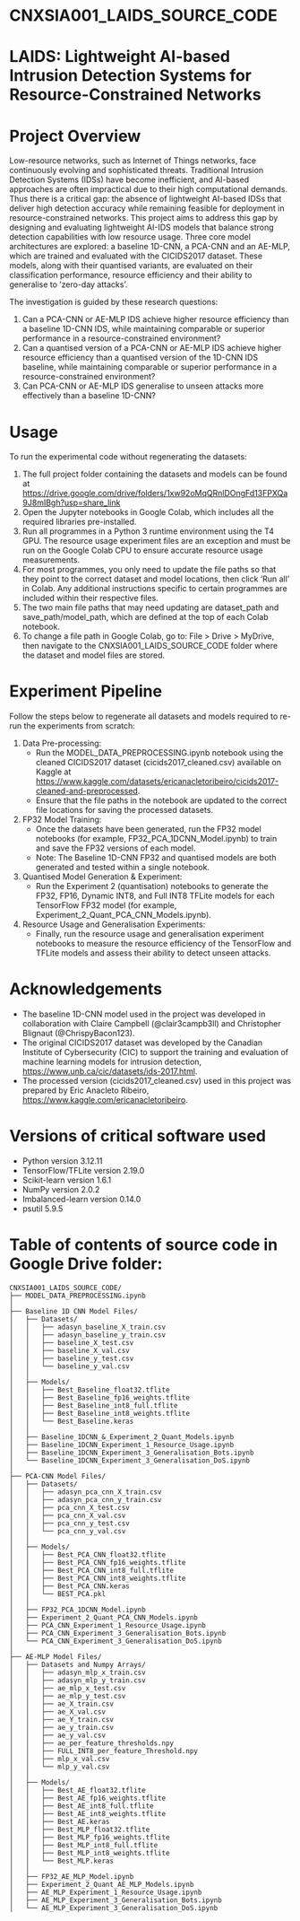# CNXSIA001_LAIDS_SOURCE_CODE
# LAIDS: Lightweight AI-based Intrusion Detection Systems for Resource-Constrained Networks

# Project Overview
Low-resource networks, such as Internet of Things networks, face continuously evolving and sophisticated threats. Traditional Intrusion Detection Systems (IDSs) have become inefficient, and AI-based approaches are often impractical due to their high computational demands. Thus there is a critical gap: the absence of lightweight AI-based IDSs that deliver high detection accuracy while remaining feasible for deployment in resource-constrained networks. This project aims to address this gap by designing and evaluating lightweight AI-IDS models that balance strong detection capabilities with low resource usage. Three core model architectures are explored: a baseline 1D-CNN, a PCA-CNN and an AE-MLP, which are trained and evaluated with the CICIDS2017 dataset. These models, along with their quantised variants, are evaluated on their classification performance, resource efficiency and their ability to generalise to ’zero-day attacks’.

The investigation is guided by these research questions:
1. Can a PCA-CNN or AE-MLP IDS achieve higher resource efficiency than a baseline 1D-CNN IDS, while maintaining comparable or superior performance in a resource-constrained environment?
2. Can a quantised version of a PCA-CNN or AE-MLP IDS achieve higher resource efficiency than a quantised version of the 1D-CNN IDS baseline, while maintaining comparable or superior performance in a resource-constrained environment?
3. Can PCA-CNN or AE-MLP IDS generalise to unseen attacks more effectively than a baseline 1D-CNN?

# Usage
To run the experimental code without regenerating the datasets:
1. The full project folder containing the datasets and models can be found at https://drive.google.com/drive/folders/1xw92oMqQRnlDOngFd13FPXQa9J8mIBgh?usp=share_link 
1. Open the Jupyter notebooks in Google Colab, which includes all the required libraries pre-installed.
2. Run all programmes in a Python 3 runtime environment using the T4 GPU. The resource usage experiment files are an exception and must be run on the Google Colab CPU to ensure accurate resource usage measurements.
3. For most programmes, you only need to update the file paths so that they point to the correct dataset and model locations, then click ‘Run all’ in Colab. Any additional instructions specific to certain programmes are included within their respective files.
4. The two main file paths that may need updating are dataset_path and save_path/model_path, which are defined at the top of each Colab notebook.
5. To change a file path in Google Colab, go to: File > Drive > MyDrive, then navigate to the CNXSIA001_LAIDS_SOURCE_CODE folder where the dataset and model files are stored.

# Experiment Pipeline
Follow the steps below to regenerate all datasets and models required to re-run the experiments from scratch:
1. Data Pre-processing:
   - Run the MODEL_DATA_PREPROCESSING.ipynb notebook using the cleaned CICIDS2017 dataset (cicids2017_cleaned.csv) available on Kaggle at https://www.kaggle.com/datasets/ericanacletoribeiro/cicids2017-cleaned-and-preprocessed.
   - Ensure that the file paths in the notebook are updated to the correct file locations for saving the processed datasets.
2. FP32 Model Training:
   - Once the datasets have been generated, run the FP32 model notebooks (for example, FP32_PCA_1DCNN_Model.ipynb) to train and save the FP32 versions of each model.
   - Note: The Baseline 1D-CNN FP32 and quantised models are both generated and tested within a single notebook.
3. Quantised Model Generation & Experiment:
   - Run the Experiment 2 (quantisation) notebooks to generate the FP32, FP16, Dynamic INT8, and Full INT8 TFLite models for each TensorFlow FP32 model (for example, Experiment_2_Quant_PCA_CNN_Models.ipynb).
4. Resource Usage and Generalisation Experiments:
   - Finally, run the resource usage and generalisation experiment notebooks to measure the resource efficiency of the TensorFlow and TFLite models and assess their ability to detect unseen attacks.

# Acknowledgements
- The baseline 1D-CNN model used in the project was developed in collaboration with Claire Campbell (@clair3campb3ll) and Christopher Blignaut (@ChrispyBacon123).
- The original CICIDS2017 dataset was developed by the Canadian Institute of Cybersecurity (CIC) to support the training and evaluation of machine learning models for intrusion detection, https://www.unb.ca/cic/datasets/ids-2017.html.
- The processed version (cicids2017_cleaned.csv) used in this project was prepared by Eric Anacleto Ribeiro, https://www.kaggle.com/ericanacletoribeiro.
  
# Versions of critical software used
- Python version 3.12.11
- TensorFlow/TFLite version 2.19.0
- Scikit-learn version 1.6.1
- NumPy version 2.0.2
- Imbalanced-learn version 0.14.0
- psutil 5.9.5

# Table of contents of source code in Google Drive folder:
```text
CNXSIA001_LAIDS_SOURCE_CODE/
├── MODEL_DATA_PREPROCESSING.ipynb
│   
├── Baseline 1D CNN Model Files/
│   ├── Datasets/
│   │   ├── adasyn_baseline_X_train.csv
│   │   ├── adasyn_baseline_y_train.csv
│   │   ├── baseline_X_test.csv
│   │   ├── baseline_X_val.csv
│   │   ├── baseline_y_test.csv
│   │   └── baseline_y_val.csv
│   │
│   ├── Models/
│   │   ├── Best_Baseline_float32.tflite
│   │   ├── Best_Baseline_fp16_weights.tflite
│   │   ├── Best_Baseline_int8_full.tflite
│   │   ├── Best_Baseline_int8_weights.tflite
│   │   └── Best_Baseline.keras
│   │
│   ├── Baseline_1DCNN_&_Experiment_2_Quant_Models.ipynb
│   ├── Baseline_1DCNN_Experiment_1_Resource_Usage.ipynb
│   ├── Baseline_1DCNN_Experiment_3_Generalisation_Bots.ipynb
│   └── Baseline_1DCNN_Experiment_3_Generalisation_DoS.ipynb
│   
├── PCA-CNN Model Files/
│   ├── Datasets/
│   │   ├── adasyn_pca_cnn_X_train.csv
│   │   ├── adasyn_pca_cnn_y_train.csv
│   │   ├── pca_cnn_X_test.csv
│   │   ├── pca_cnn_X_val.csv
│   │   ├── pca_cnn_y_test.csv
│   │   └── pca_cnn_y_val.csv
│   │
│   ├── Models/
│   │   ├── Best_PCA_CNN_float32.tflite
│   │   ├── Best_PCA_CNN_fp16_weights.tflite
│   │   ├── Best_PCA_CNN_int8_full.tflite
│   │   ├── Best_PCA_CNN_int8_weights.tflite
│   │   ├── Best_PCA_CNN.keras
│   │   └── BEST_PCA.pkl
│   │
│   ├── FP32_PCA_1DCNN_Model.ipynb
│   ├── Experiment_2_Quant_PCA_CNN_Models.ipynb
│   ├── PCA_CNN_Experiment_1_Resource_Usage.ipynb
│   ├── PCA_CNN_Experiment_3_Generalisation_Bots.ipynb
│   └── PCA_CNN_Experiment_3_Generalisation_DoS.ipynb
│   
├── AE-MLP Model Files/
│   ├── Datasets and Numpy Arrays/
│   │   ├── adasyn_mlp_x_train.csv
│   │   ├── adasyn_mlp_y_train.csv
│   │   ├── ae_mlp_x_test.csv
│   │   ├── ae_mlp_y_test.csv
│   │   ├── ae_X_train.csv
│   │   ├── ae_X_val.csv
│   │   ├── ae_Y_train.csv
│   │   ├── ae_y_train.csv
│   │   ├── ae_y_val.csv
│   │   ├── ae_per_feature_thresholds.npy
│   │   ├── FULL_INT8_per_feature_Threshold.npy
│   │   ├── mlp_x_val.csv
│   │   └── mlp_y_val.csv
│   │
│   ├── Models/
│   │   ├── Best_AE_float32.tflite
│   │   ├── Best_AE_fp16_weights.tflite
│   │   ├── Best_AE_int8_full.tflite
│   │   ├── Best_AE_int8_weights.tflite
│   │   ├── Best_AE.keras
│   │   ├── Best_MLP_float32.tflite
│   │   ├── Best_MLP_fp16_weights.tflite
│   │   ├── Best_MLP_int8_full.tflite
│   │   ├── Best_MLP_int8_weights.tflite
│   │   └── Best_MLP.keras
│   │
│   ├── FP32_AE_MLP_Model.ipynb
│   ├── Experiment_2_Quant_AE_MLP_Models.ipynb
│   ├── AE_MLP_Experiment_1_Resource_Usage.ipynb
│   ├── AE_MLP_Experiment_3_Generalisation_Bots.ipynb
│   └── AE_MLP_Experiment_3_Generalisation_DoS.ipynb


